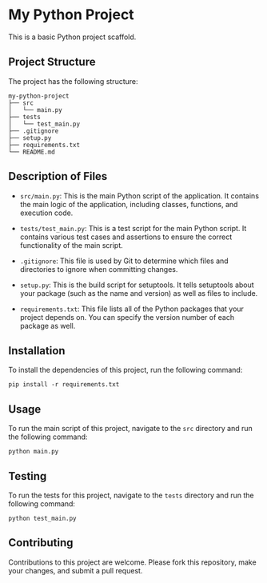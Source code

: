 # My Python Project

This is a basic Python project scaffold. 

## Project Structure

The project has the following structure:

```
my-python-project
├── src
│   └── main.py
├── tests
│   └── test_main.py
├── .gitignore
├── setup.py
├── requirements.txt
└── README.md
```

## Description of Files

- `src/main.py`: This is the main Python script of the application. It contains the main logic of the application, including classes, functions, and execution code.

- `tests/test_main.py`: This is a test script for the main Python script. It contains various test cases and assertions to ensure the correct functionality of the main script.

- `.gitignore`: This file is used by Git to determine which files and directories to ignore when committing changes.

- `setup.py`: This is the build script for setuptools. It tells setuptools about your package (such as the name and version) as well as files to include.

- `requirements.txt`: This file lists all of the Python packages that your project depends on. You can specify the version number of each package as well.

## Installation

To install the dependencies of this project, run the following command:

```
pip install -r requirements.txt
```

## Usage

To run the main script of this project, navigate to the `src` directory and run the following command:

```
python main.py
```

## Testing

To run the tests for this project, navigate to the `tests` directory and run the following command:

```
python test_main.py
```

## Contributing

Contributions to this project are welcome. Please fork this repository, make your changes, and submit a pull request.